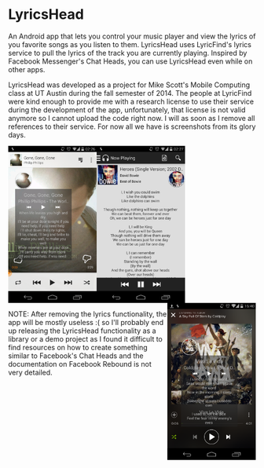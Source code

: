 LyricsHead
==========

An Android app that lets you control your music player and view the lyrics of you favorite songs as you listen to them. LyricsHead uses LyricFind's lyrics service to pull the lyrics of the track you are currently playing. Inspired by Facebook Messenger's Chat Heads, you can use LyricsHead even while on other apps.

LyricsHead was developed as a project for Mike Scott's Mobile Computing class at UT Austin during the fall semester of 
2014. The people at LyricFind were kind enough to provide me with a research license to use their service during the
development of the app, unfortunately, that license is not valid anymore so I cannot upload the code right now. I will
as soon as I remove all references to their service. For now all we have is screenshots from its glory days.

<img src="4.png" alt="Works with Play Music" height="320" width="180" align="left">
<img src="1.png" alt="You can view the lyrics within the app" height="320" width="180" align="center">
<img src="3.png" alt="Works with Spotify" height="320" width="180" align="right">


NOTE: After removing the lyrics functionality, the app will be mostly useless :( so I'll probably end up releasing the 
LyricsHead functionality as a library or a demo project as I found it difficult to find resources on how to create something similar to Facebook's Chat Heads and the documentation on Facebook Rebound is not very detailed.
